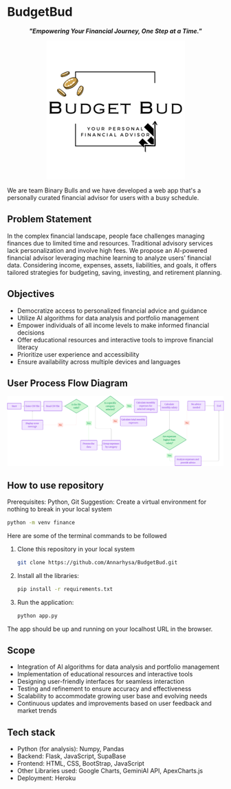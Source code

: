# BudgetBud
<div align = "center"><i><b>
"Empowering Your Financial Journey, One Step at a Time."</i></b>

![logo](static/images/logo_main.png) 
  
</div>
We are team Binary Bulls and we have developed a web app that's a personally curated financial advisor for users with a busy schedule.

## Problem Statement
In the complex financial landscape, people face challenges managing finances due to limited time and resources. Traditional advisory services lack personalization and involve high fees. We propose an AI-powered financial advisor leveraging machine learning to analyze users' financial data. Considering income, expenses, assets, liabilities, and goals, it offers tailored strategies for budgeting, saving, investing, and retirement planning.

## Objectives
- Democratize access to personalized financial advice and guidance
- Utilize AI algorithms for data analysis and portfolio management
- Empower individuals of all income levels to make informed financial decisions
- Offer educational resources and interactive tools to improve financial literacy
- Prioritize user experience and accessibility
- Ensure availability across multiple devices and languages

## User Process Flow Diagram
![logo](static/images/image.png)

## How to use repository
Prerequisites: Python, Git
Suggestion: Create a virtual environment for nothing to break in your local system
  ```bash
  python -m venv finance
```
Here are some of the terminal commands to be followed
1. Clone this repository in your local system
   ```bash
   git clone https://github.com/Annarhysa/BudgetBud.git

2. Install all the libraries:
   ```bash
   pip install -r requirements.txt

3. Run the application:
   ```bash
   python app.py

The app should be up and running on your localhost URL in the browser.

## Scope
- Integration of AI algorithms for data analysis and portfolio management
- Implementation of educational resources and interactive tools
- Designing user-friendly interfaces for seamless interaction
- Testing and refinement to ensure accuracy and effectiveness
- Scalability to accommodate growing user base and evolving needs
- Continuous updates and improvements based on user feedback and market trends

## Tech stack
- Python (for analysis): Numpy, Pandas
- Backend: Flask, JavaScript, SupaBase
- Frontend: HTML, CSS, BootStrap, JavaScript
- Other Libraries used: Google Charts, GeminiAI API, ApexCharts.js
- Deployment: Heroku

